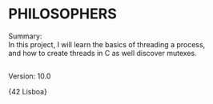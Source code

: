# PHILOSOPHERS

Summary:<br>
In this project, I will learn the basics of threading a process,<br>
and how to create threads in C as well discover mutexes.<br>
##
Version: 10.0<br>

{42 Lisboa}
